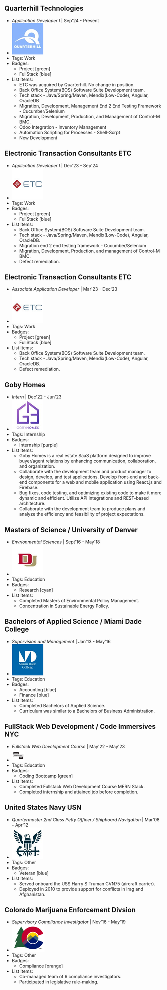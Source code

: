 ## Quarterhill Technologies
- *Application Developer I* | Sep'24 - Present
- ![quarterhill-inc-logo](../assets/quarterhill-inc-logo.jpg)
- Tags: Work
- Badges:
  - Project [green]
  - FullStack [blue]
- List Items:
  - ETC was acquired by Quarterhill. No change in position.
  - Back Office System(BOS) Software Suite Development team.
  - Tech stack - Java/Spring/Maven, Mendix(Low-Code), Angular, OracleDB
  - Migration, Development, Management End 2 End Testing Framework - Cucumber/Selenium
  - Migration, Development, Production, and Management of Control-M BMC.
  - Odoo Integration - Inventory Management
  - Automation Scripting for Processes - Shell-Scrpt
  - New Development 

## Electronic Transaction Consultants  ETC
- *Application Developer I* | Dec'23 - Sep'24
- ![etclogo](../assets/etclogo.jpg)
- Tags: Work
- Badges:
  - Project [green]
  - FullStack [blue]
- List Items:
  - Back Office System(BOS) Software Suite Development team.
  - Tech stack - Java/Spring/Maven, Mendix(Low-Code), Angular, OracleDB.
  - Migration end 2 end testing framework - Cucumber/Selenium
  - Migration, Development, Production, and management of Control-M BMC.
  - Defect remediation.

## Electronic Transaction Consultants ETC
- *Associate Application Developer* | Mar'23 - Dec'23
- ![etclogo](../assets/etclogo.jpg)
- Tags: Work
- Badges:
  - Project [green]
  - FullStack [blue]
- List Items:
  - Back Office System(BOS) Software Suite Development team.
  - Tech stack - Java/Spring/Maven, Mendix(Low-Code), Angular, OracleDB.
  - Defect remediation.

## Goby Homes
- *Intern* | Dec'22 - Jun'23
- ![goby-homes-logo](../assets/goby-homes-logo.jpg)
- Tags: Internship
- Badges:
  - Internship [purple]
- List Items:
  - Goby Homes is a real estate SaaS platform designed to improve buyer/agent relations by enhancing communication, collaboration, and organization.
  - Collaborate with the development team and product manager to design, develop, and test applications. Develop front-end and back-end components for a web and mobile application using React.js and Firebase.
  - Bug fixes, code testing, and optimizing existing code to make it more dynamic and efficient. Utilize API integrations and REST-based architecture.
  - Collaborate with the development team to produce plans and analyze the efficiency and feasibility of project expectations.

## Masters of Science / University of Denver
- *Envrionmental Sciences* | Sept'16 - May'18
- ![university_of_denver_logo](../assets/university_of_denver_logo.jpg)
- Tags: Education
- Badges:
  - Research [cyan]
- List Items:
  - Completed Masters of Environmental Policy Management.
  - Concentration in Sustainable Energy Policy.

## Bachelors of Applied Science / Miami Dade College
- *Supervision and Management* | Jan'13 - May'16
- ![miami_dade_college_logo](../assets/miami_dade_college_logo.jpg)
- Tags: Education
- Badges:
  - Accounting [blue]
  - Finance [blue]
- List Items: `
  - Completed Bachelors of Applied Science.
  - Curriculum was similar to a Bachelors of Business Administration.

## FullStack Web Development / Code Immersives NYC
- *Fullstack Web Development Course* | May'22 - May'23
- ![code_immersives-small](../assets/code_immersives-small.png)
- Tags: Education
- Badges:
  - Coding Bootcamp [green]
- List Items:
  - Completed Fullstack Web Development Course MERN Stack.
  - Completed internship and attained job before completion.

## United States Navy USN
- *Quartermaster 2nd Class Petty Officer / Shipboard Navigation* | Mar'08 - Apr'12
- ![us-navy_logo](../assets/us_navy_logo.jpg)
- Tags: Other
- Badges:
  - Veteran [blue]
- List Items:
  - Served onboard the USS Harry S Truman CVN75 (aircraft carrier).
  - Deployed in 2010 to provide support for conflicts in Irag and Afghanistan.

## Colorado Marijuana Enforcement Divsion
- *Supervisory Compliance Investigator* | Nov'16 - May'19
- ![med-logo](../assets/med-logo.png)
- Tags: Other
- Badges:
  - Compliance [orange]
- List Items:
  - Co-managed team of 6 compliance investigators.
  - Participated in legislative rule-making.